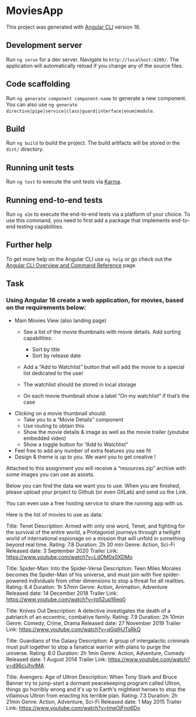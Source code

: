 # MoviesApp

This project was generated with [Angular CLI](https://github.com/angular/angular-cli) version 16.

## Development server

Run `ng serve` for a dev server. Navigate to `http://localhost:4200/`. The application will automatically reload if you change any of the source files.

## Code scaffolding

Run `ng generate component component-name` to generate a new component. You can also use `ng generate directive|pipe|service|class|guard|interface|enum|module`.

## Build

Run `ng build` to build the project. The build artifacts will be stored in the `dist/` directory.

## Running unit tests

Run `ng test` to execute the unit tests via [Karma](https://karma-runner.github.io).

## Running end-to-end tests

Run `ng e2e` to execute the end-to-end tests via a platform of your choice. To use this command, you need to first add a package that implements end-to-end testing capabilities.

## Further help

To get more help on the Angular CLI use `ng help` or go check out the [Angular CLI Overview and Command Reference](https://angular.io/cli) page.

## Task

### Using Angular 16 create a web application, for movies, based on the requirements below:

- Main Movies View (also landing page)
  - See a list of the movie thumbnails with movie details. Add sorting capabilities:
    - Sort by title
    - Sort by release date

  - Add a “Add to Watchlist” button that will add the movie to a
    special list dedicated to the user
  - The watchlist should be stored in local storage
  - On each movie thumbnail show a label “On my watchlist” if that’s
    the case
- Clicking on a movie thumbnail should:
  - Take you to a “Movie Details” component
  - Use routing to obtain this
  - Show the movie details & image as well as the movie trailer (youtube embedded video)
  - Show a toggle button for “Add to Watchlist”
- Feel free to add any number of extra features you see fit
- Design & theme is up to you. We want you to get creative !

Attached to this assignment you will receive a “resources.zip” archive with some
images you can use as assets.

Below you can find the data we want you to use.
When you are finished, please upload your project to Github (or even GitLab) and
send us the Link.

You can even use a free hosting service to share the running app with us.

Here is the list of movies to use as data:

Title: Tenet
Description: Armed with only one word, Tenet, and fighting for the survival of the entire world, a
Protagonist journeys through a twilight world of international espionage on a mission that will unfold in
something beyond real time.
Rating: 7.8
Duration: 2h 30 min
Genre: Action, Sci-Fi
Released date: 3 September 2020
Trailer Link: https://www.youtube.com/watch?v=LdOM0x0XDMo

Title: Spider-Man: Into the Spider-Verse
Description: Teen Miles Morales becomes the Spider-Man of his universe, and must join with five spider-
powered individuals from other dimensions to stop a threat for all realities.
Rating: 8.4
Duration: 1h 57min
Genre: Action, Animation, Adventure
Released date: 14 December 2018
Trailer Link: https://www.youtube.com/watch?v=tg52up16eq0

Title: Knives Out
Description: A detective investigates the death of a patriarch of an eccentric, combative family. Rating: 7.9
Duration: 2h 10min
Genre: Comedy, Crime, Drama
Released date: 27 November 2019
Trailer Link: https://www.youtube.com/watch?v=qGqiHJTsRkQ

Title: Guardians of the Galaxy
Description: A group of intergalactic criminals must pull together to stop a fanatical warrior with plans to
purge the universe.
Rating: 8.0
Duration: 2h 1min
Genre: Action, Adventure, Comedy
Released date: 1 August 2014
Trailer Link: https://www.youtube.com/watch?v=d96cjJhvlMA

Title: Avengers: Age of Ultron
Description: When Tony Stark and Bruce Banner try to jump-start a dormant peacekeeping program
called Ultron, things go horribly wrong and it's up to Earth's mightiest heroes to stop the villainous Ultron
from enacting his terrible plan.
Rating: 7.3
Duration: 2h 21min
Genre: Action, Adventure, Sci-Fi
Released date: 1 May 2015
Trailer Link: https://www.youtube.com/watch?v=tmeOjFno6Do
